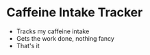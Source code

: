 # Caffeine Intake Tracker
- Tracks my caffeine intake
- Gets the work done, nothing fancy
- That's it